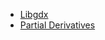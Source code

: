 - [Libgdx](libgdx.com/wiki/graphics/2d/fonts/distance-field-fonts)
- [Partial Derivatives](ronja-tutorials.com/post/046-fwidth)